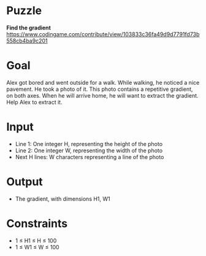 # Puzzle
**Find the gradient** https://www.codingame.com/contribute/view/103833c36fa49d9d7791fd73b558cb4ba9c201

# Goal
Alex got bored and went outside for a walk. While walking, he noticed a nice pavement. He took a photo of it. This photo contains a repetitive gradient, on both axes. When he will arrive home, he will want to extract the gradient. Help Alex to extract it.

# Input
* Line 1: One integer H, representing the height of the photo
* Line 2: One integer W, representing the width of the photo
* Next H lines: W characters representing a line of the photo

# Output
* The gradient, with dimensions H1, W1

# Constraints
* 1 ≤ H1 ≤ H ≤ 100
* 1 ≤ W1 ≤ W ≤ 100
